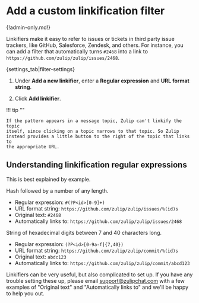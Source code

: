 # Add a custom linkification filter

{!admin-only.md!}

Linkifiers make it easy to refer to issues or tickets in third
party issue trackers, like GitHub, Salesforce, Zendesk, and others.
For instance, you can add a filter that automatically turns `#2468`
into a link to `https://github.com/zulip/zulip/issues/2468`.

{settings_tab|filter-settings}

1. Under **Add a new linkifier**, enter a **Regular expression** and
**URL format string**.

1. Click **Add linkifier**.

!!! tip ""

    If the pattern appears in a message topic, Zulip can't linkify the topic
    itself, since clicking on a topic narrows to that topic. So Zulip
    instead provides a little button to the right of the topic that links to
    the appropriate URL.

## Understanding linkification regular expressions

This is best explained by example.

Hash followed by a number of any length.

* Regular expression: `#(?P<id>[0-9]+)`
* URL format string: `https://github.com/zulip/zulip/issues/%(id)s`
* Original text: `#2468`
* Automatically links to: `https://github.com/zulip/zulip/issues/2468`

String of hexadecimal digits between 7 and 40 characters long.

* Regular expression: `(?P<id>[0-9a-f]{7,40})`
* URL format string: `https://github.com/zulip/zulip/commit/%(id)s`
* Original text: `abdc123`
* Automatically links to: `https://github.com/zulip/zulip/commit/abcd123`

Linkifiers can be very useful, but also complicated to set up. If you have
any trouble setting these up, please email support@zulipchat.com with a few
examples of "Original text" and "Automatically links to" and we'll be happy
to help you out.
